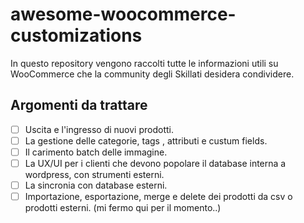 # awesome-woocommerce-customizations
In questo repository vengono raccolti tutte le informazioni utili su WooCommerce che la community degli Skillati desidera condividere.

## Argomenti da trattare

- [ ] Uscita e l'ingresso di nuovi prodotti.
- [ ] La gestione delle categorie, tags , attributi e custum fields.
- [ ] Il carimento batch delle immagine.
- [ ] La UX/UI per i clienti che devono popolare il database interna a wordpress, con strumenti esterni.
- [ ] La sincronia con database esterni.
- [ ] Importazione, esportazione, merge e delete dei prodotti da csv o prodotti esterni. (mi fermo qui per il momento..)
